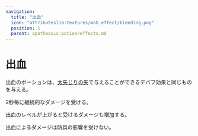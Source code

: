 ```yaml
---
navigation:
  title: "出血"
  icon: "attributeslib:textures/mob_effect/bleeding.png"
  position: 1
  parent: apotheosis:potion/effects.md
---
```


# 出血

<Color id="red">出血</Color>のポーションは、[太矢じりの矢](../../fletching.md#broadhead)で与えることができるデバフ効果と同じものを与える。

2秒毎に継続的なダメージを受ける。

<Color id="red">出血</Color>のレベルが上がると受けるダメージも増加する。

<Color id="red">出血</Color>によるダメージは防具の影響を受けない。


